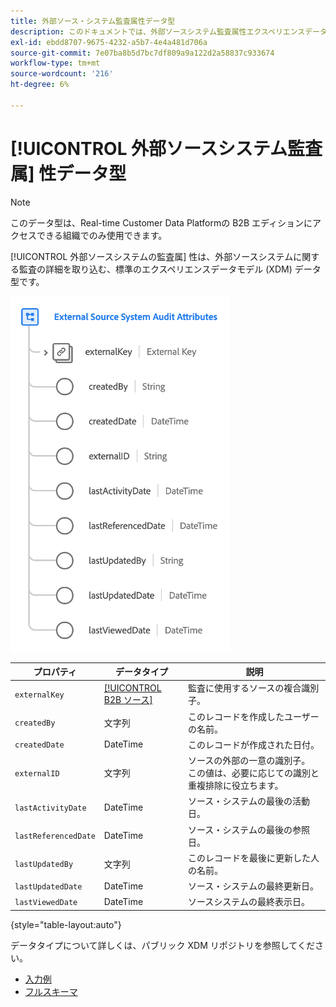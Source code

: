 ```yaml
---
title: 外部ソース・システム監査属性データ型
description: このドキュメントでは、外部ソースシステム監査属性エクスペリエンスデータモデル (XDM) データタイプの概要を説明します。
exl-id: ebdd8707-9675-4232-a5b7-4e4a481d706a
source-git-commit: 7e07ba8b5d7bc7df809a9a122d2a58837c933674
workflow-type: tm+mt
source-wordcount: '216'
ht-degree: 6%

---
```


# [!UICONTROL 外部ソースシステム監査属] 性データ型

>[!NOTE]
>
>このデータ型は、Real-time Customer Data Platformの B2B エディションにアクセスできる組織でのみ使用できます。

[!UICONTROL 外部ソースシステムの監査属] 性は、外部ソースシステムに関する監査の詳細を取り込む、標準のエクスペリエンスデータモデル (XDM) データ型です。

![](../images/data-types/external-source-system-audit-attributes.png)

| プロパティ | データタイプ | 説明 |
| --- | --- | --- |
| `externalKey` | [[!UICONTROL B2B ソース]](./b2b-source.md) | 監査に使用するソースの複合識別子。 |
| `createdBy` | 文字列 | このレコードを作成したユーザーの名前。 |
| `createdDate` | DateTime | このレコードが作成された日付。 |
| `externalID` | 文字列 | ソースの外部の一意の識別子。 この値は、必要に応じての識別と重複排除に役立ちます。 |
| `lastActivityDate` | DateTime | ソース・システムの最後の活動日。 |
| `lastReferencedDate` | DateTime | ソース・システムの最後の参照日。 |
| `lastUpdatedBy` | 文字列 | このレコードを最後に更新した人の名前。 |
| `lastUpdatedDate` | DateTime | ソース・システムの最終更新日。 |
| `lastViewedDate` | DateTime | ソースシステムの最終表示日。 |

{style=&quot;table-layout:auto&quot;}

データタイプについて詳しくは、パブリック XDM リポジトリを参照してください。

* [入力例](https://github.com/adobe/xdm/blob/master/components/datatypes/auditing/external-source-system-audit.example.1.json)
* [フルスキーマ](https://github.com/adobe/xdm/blob/master/components/datatypes/auditing/external-source-system-audit.schema.json)
